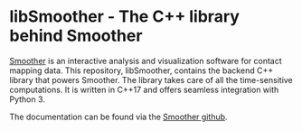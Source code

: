 # libSmoother - The C++ library behind Smoother


[Smoother](https://www.github.com/Siegel-Lab/smoother "Smoother GitHub") is an interactive analysis and visualization software for contact mapping data.
This repository, libSmoother, contains the backend C++ library that powers Smoother.
The library takes care of all the time-sensitive computations.
It is written in C++17 and offers seamless integration with Python 3.

The documentation can be found via the [Smoother github](https://www.github.com/Siegel-Lab/smoother "Smoother GitHub").


